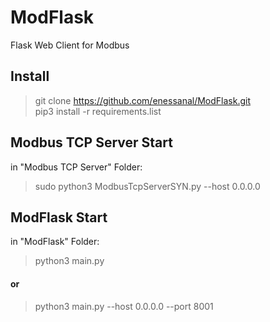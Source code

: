 # ModFlask
Flask Web Client for Modbus


## Install
> git clone https://github.com/enessanal/ModFlask.git <br />
> pip3 install -r requirements.list

## Modbus TCP Server Start
in "Modbus TCP Server" Folder:
> sudo python3 ModbusTcpServerSYN.py --host 0.0.0.0

## ModFlask Start
in "ModFlask" Folder:
> python3 main.py
#### or
> python3 main.py --host 0.0.0.0 --port 8001 
